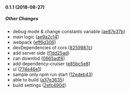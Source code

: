 #### 0.1.1 (2018-08-27)

##### Other Changes

*  debug mode & change constants variable ([ae87e37b](https://github.com/Himenon/PumpProbeJs/commit/ae87e37be69c6d5148f77644f4783922a0eb5d9a))
*  main logic ([ae9a2c14](https://github.com/Himenon/PumpProbeJs/commit/ae9a2c144bc279464c67efff50e9914d31593e1f))
*  webpack ([eff6d306](https://github.com/Himenon/PumpProbeJs/commit/eff6d30629d56e651ba104f64a7763700865664c))
*  devDependencies of cors ([8259887c](https://github.com/Himenon/PumpProbeJs/commit/8259887cb88c7d7cf8a2e836bb68f1592234906c))
*  add server side ([f1dd25ad](https://github.com/Himenon/PumpProbeJs/commit/f1dd25adf4ec15e44d001adb8d705ebbe947127b))
*  can downlod ([0665adf8](https://github.com/Himenon/PumpProbeJs/commit/0665adf8265db25628bc431a34f8be716475cecc))
*  add dependency-cruiser ([e85bc5e8](https://github.com/Himenon/PumpProbeJs/commit/e85bc5e8b1c94556f778e4d609da2551f3019a21))
*  ui ([774e46e1](https://github.com/Himenon/PumpProbeJs/commit/774e46e17d7da88c6fa74fcf982b6e6d1f95a471))
*  sample only npm run start ([12edeb43](https://github.com/Himenon/PumpProbeJs/commit/12edeb43b9401b73a663b05f62a9e455073618f4))
*  able to build ([a37e3635](https://github.com/Himenon/PumpProbeJs/commit/a37e36356eccd3e1d87f0a3a5d1f0551c0ae8c57))
*  build settings ([2efc490d](https://github.com/Himenon/PumpProbeJs/commit/2efc490d10dee9ca08350a3cf4e0dbc36b7abf9f))

